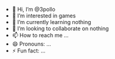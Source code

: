 - 👋 Hi, I’m @3pollo
- 👀 I’m interested in games
- 🌱 I’m currently learning nothing
- 💞️ I’m looking to collaborate on nothing
- 📫 How to reach me ...
- 😄 Pronouns: ...
- ⚡ Fun fact: ...

<!---
3pollo/3pollo is a ✨ special ✨ repository because its `README.md` (this file) appears on your GitHub profile.
You can click the Preview link to take a look at your changes.
--->
